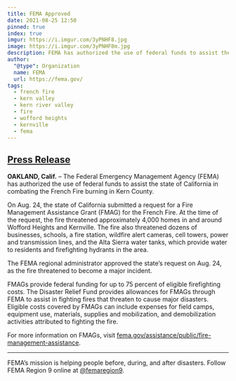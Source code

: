 ```yaml
---
title: FEMA Approved
date: 2021-08-25 12:50
pinned: true
index: true
imgur: https://i.imgur.com/3yPNHF8.jpg
image: https://i.imgur.com/3yPNHF8m.jpg
description: FEMA has authorized the use of federal funds to assist the state of CA in combating the French Fire
author:
  "@type": Organization
  name: FEMA
  url: https://fema.gov/
tags:
  - french fire
  - kern valley
  - kern river valley
  - fire
  - wofford heights
  - kernville
  - fema
---
```

## [Press Release]()
**OAKLAND, Calif.** – The Federal Emergency Management Agency (FEMA) has authorized the use of federal funds to assist the state of California in combating the French Fire burning in Kern County.

On Aug. 24, the state of California submitted a request for a Fire Management Assistance Grant (FMAG) for the French Fire. At the time of the request, the fire threatened approximately 4,000 homes in and around Wofford Heights and Kernville. The fire also threatened dozens of businesses, schools, a fire station, wildfire alert cameras, cell towers, power and transmission lines, and the Alta Sierra water tanks, which provide water to residents and firefighting hydrants in the area.

The FEMA regional administrator approved the state’s request on Aug. 24, as the fire threatened to become a major incident.

FMAGs provide federal funding for up to 75 percent of eligible firefighting costs. The Disaster Relief Fund provides allowances for FMAGs through FEMA to assist in fighting fires that threaten to cause major disasters. Eligible costs covered by FMAGs can include expenses for field camps, equipment use, materials, supplies and mobilization, and demobilization activities attributed to fighting the fire.

For more information on FMAGs, visit [fema.gov/assistance/public/fire-management-assistance](https://fema.gov/assistance/public/fire-management-assistance).

- - -

FEMA’s mission is helping people before, during, and after disasters. Follow FEMA Region 9 online at [@femaregion9](https://www.twitter.com/femaregion9).
